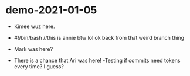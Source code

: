# demo-2021-01-05

 - Kimee wuz here.
 - #!/bin/bash 
//this is annie btw lol 
ok back from that weird branch thing 

 - Mark was here?

- There is a chance that Ari was here!
-Testing if commits need tokens every time? I guess?
